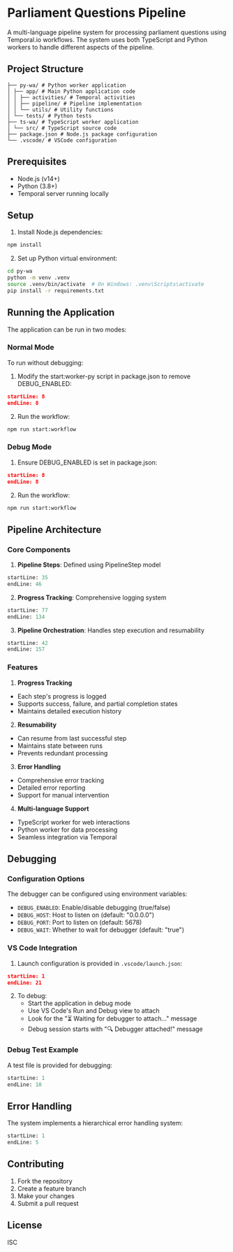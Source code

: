 # Parliament Questions Pipeline

A multi-language pipeline system for processing parliament questions using Temporal.io workflows. The system uses both TypeScript and Python workers to handle different aspects of the pipeline.

## Project Structure

```
├── py-wa/ # Python worker application
│ ├── app/ # Main Python application code
│ │ ├── activities/ # Temporal activities
│ │ ├── pipeline/ # Pipeline implementation
│ │ └── utils/ # Utility functions
│ └── tests/ # Python tests
├── ts-wa/ # TypeScript worker application
│ └── src/ # TypeScript source code
├── package.json # Node.js package configuration
└── .vscode/ # VSCode configuration
```

## Prerequisites

- Node.js (v14+)
- Python (3.8+)
- Temporal server running locally

## Setup

1. Install Node.js dependencies:

```bash
npm install
```

2. Set up Python virtual environment:

```bash
cd py-wa
python -m venv .venv
source .venv/bin/activate  # On Windows: .venv\Scripts\activate
pip install -r requirements.txt
```

## Running the Application

The application can be run in two modes:

### Normal Mode

To run without debugging:

1. Modify the start:worker-py script in package.json to remove DEBUG_ENABLED:

```json:package.json
startLine: 8
endLine: 8
```

2. Run the workflow:

```bash
npm run start:workflow
```

### Debug Mode

1. Ensure DEBUG_ENABLED is set in package.json:

```json:package.json
startLine: 8
endLine: 8
```

2. Run the workflow:

```bash
npm run start:workflow
```

## Pipeline Architecture

### Core Components

1. **Pipeline Steps**: Defined using PipelineStep model

```python:py-wa/app/pipeline/types.py
startLine: 35
endLine: 46
```

2. **Progress Tracking**: Comprehensive logging system

```python:py-wa/app/pipeline/progress.py
startLine: 77
endLine: 134
```

3. **Pipeline Orchestration**: Handles step execution and resumability

```python:py-wa/app/pipeline/pipeline.py
startLine: 42
endLine: 157
```

### Features

1. **Progress Tracking**

- Each step's progress is logged
- Supports success, failure, and partial completion states
- Maintains detailed execution history

2. **Resumability**

- Can resume from last successful step
- Maintains state between runs
- Prevents redundant processing

3. **Error Handling**

- Comprehensive error tracking
- Detailed error reporting
- Support for manual intervention

4. **Multi-language Support**

- TypeScript worker for web interactions
- Python worker for data processing
- Seamless integration via Temporal

## Debugging

### Configuration Options

The debugger can be configured using environment variables:

- `DEBUG_ENABLED`: Enable/disable debugging (true/false)
- `DEBUG_HOST`: Host to listen on (default: "0.0.0.0")
- `DEBUG_PORT`: Port to listen on (default: 5678)
- `DEBUG_WAIT`: Whether to wait for debugger (default: "true")

### VS Code Integration

1. Launch configuration is provided in `.vscode/launch.json`:

```json:.vscode/launch.json
startLine: 1
endLine: 21
```

2. To debug:
   - Start the application in debug mode
   - Use VS Code's Run and Debug view to attach
   - Look for the "⏳ Waiting for debugger to attach..." message
   - Debug session starts with "🔍 Debugger attached!" message

### Debug Test Example

A test file is provided for debugging:

```python:py-wa/tests/debug_test.py
startLine: 1
endLine: 10
```

## Error Handling

The system implements a hierarchical error handling system:

```python:py-wa/app/pipeline/exceptions.py
startLine: 1
endLine: 5
```

## Contributing

1. Fork the repository
2. Create a feature branch
3. Make your changes
4. Submit a pull request

## License

ISC

